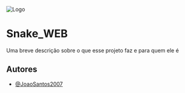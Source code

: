 ![Logo](file:///home/joao/.app/Snake/snake.png)


# Snake_WEB

Uma breve descrição sobre o que esse projeto faz e para quem ele é


## Autores

- [@JoaoSantos2007](https://github.com/JoaoSantos2007)
 

